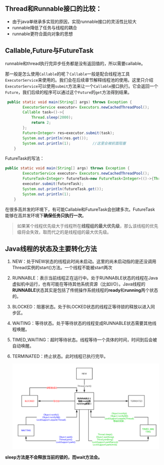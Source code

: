 ## Thread和Runnable接口的比较：

* 由于java单继承多实现的原因，实现runnable接口的灵活性比较大
* runnable降低了任务与线程的耦合
* runnable更符合面向对象的思想

## Callable,Future与FutureTask

​	runnable和thread执行完异步任务都是没有返回值的，所以需要callable。

​	那一般是怎么使用`Callable`的呢？`Callable`一般是配合线程池工具`ExecutorService`来使用的。我们会在后续章节解释线程池的使用。这里只介绍`ExecutorService`可以使用`submit`方法来让一个`Callable`接口执行。它会返回一个`Future`，我们后续的程序可以通过这个`Future`的`get`方法得到结果。

``` java
 public static void main(String[] args) throws Exception {
        ExecutorService executor= Executors.newCachedThreadPool();
        Callable task=()->{
            Thread.sleep(2000);
            return 2;
        };
        Future<Integer> res=executor.submit(task);
        System.out.println(res.get());
        System.out.println(1);			//这里会被前面阻塞
    }
```



FutureTask的写法：

``` java
public static void main(String[] args) throws Exception {
        ExecutorService executor= Executors.newCachedThreadPool();
        FutureTask<Integer> futureTask=new FutureTask<Integer>(()->{Thread.sleep(2000);return 2;});
        executor.submit(futureTask);
        System.out.println(futureTask.get());
        System.out.println(1);
    }
```

在很多高并发的环境下，有可能Callable和FutureTask会创建多次。FutureTask能够在高并发环境下**确保任务只执行一次**。

> 如果某个线程优先级大于线程所在**线程组的最大优先级**，那么该线程的优先级将会失效，取而代之的是线程组的最大优先级。

## Java线程的状态及主要转化方法

1. NEW：处于NEW状态的线程此时尚未启动。这里的尚未启动指的是还没调用Thread实例的start()方法。一个线程不能被start两次

2. RUNNABLE：表示当前线程正在运行中。处于RUNNABLE状态的线程在Java虚拟机中运行，也有可能在等待其他系统资源（比如I/O）。Java线程的**RUNNABLE**状态其实是包括了传统操作系统线程的**ready**和**running**两个状态的。

3. BLOCKED：阻塞状态。处于BLOCKED状态的线程正等待锁的释放以进入同步区。

4. WAITING：等待状态。处于等待状态的线程变成RUNNABLE状态需要其他线程唤醒。

5. TIMED_WAITING：超时等待状态。线程等待一个具体的时间，时间到后会被自动唤醒。

6. TERMINATED：终止状态。此时线程已执行完毕。

   ![image-20210713170237537](../../图片/image-20210713170237537.png)

**sleep方法是不会释放当前的锁的，而wait方法会。**

